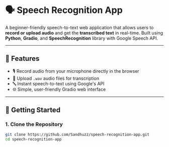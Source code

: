 # 🗣️ Speech Recognition App

A beginner-friendly speech-to-text web application that allows users to **record or upload audio** and get the **transcribed text** in real-time. Built using **Python**, **Gradio**, and **SpeechRecognition** library with Google Speech API.

---

## 📌 Features

- 🎙️ Record audio from your microphone directly in the browser
- 📁 Upload `.wav` audio files for transcription
- 🔤 Instant speech-to-text using Google's API
- 🌐 Simple, user-friendly Gradio web interface

---

## 🚀 Getting Started

### 1. Clone the Repository

```bash
git clone https://github.com/Sandhuzz/speech-recognition-app.git
cd speech-recognition-app
